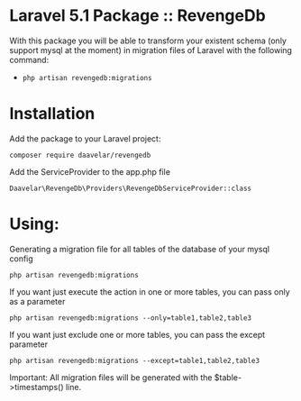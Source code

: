 # Laravel 5.1 Package :: RevengeDb

With this package you will be able to transform your existent schema (only support mysql at the moment) in migration files of Laravel
with the following command:

- `php artisan revengedb:migrations`

# Installation

Add the package to your Laravel project:

    composer require daavelar/revengedb

Add the ServiceProvider to the app.php file

    Daavelar\RevengeDb\Providers\RevengeDbServiceProvider::class

# Using: 

Generating a migration file for all tables of the database of your mysql config
    
    php artisan revengedb:migrations
    
If you want just execute the action in one or more tables, you can pass only as a parameter
    
    php artisan revengedb:migrations --only=table1,table2,table3

If you want just exclude one or more tables, you can pass the except parameter
    
    php artisan revengedb:migrations --except=table1,table2,table3
    
Important: 
All migration files will be generated with the $table->timestamps() line.

